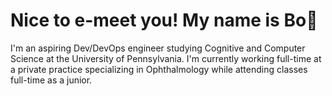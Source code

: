 # Nice to e-meet you! My name is Bo👋
I'm an aspiring Dev/DevOps engineer studying Cognitive and Computer Science at the University of Pennsylvania. I'm currently working full-time at a private practice specializing in Ophthalmology while attending classes full-time as a junior. 
